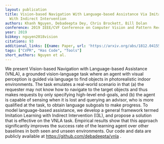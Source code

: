 ```yaml
---
layout: publication
title: Vision-based Navigation With Language-based Assistance Via Imitation Learning
  With Indirect Intervention
authors: Khanh Nguyen, Debadeepta Dey, Chris Brockett, Bill Dolan
conference: 2019 IEEE/CVF Conference on Computer Vision and Pattern Recognition (CVPR)
year: 2019
bibkey: nguyen2018vision
citations: 93
additional_links: [{name: Paper, url: 'https://arxiv.org/abs/1812.04155'}]
tags: ["CVPR", "Has Code", "Tools"]
short_authors: Nguyen et al.
---
```

We present Vision-based Navigation with Language-based Assistance (VNLA), a
grounded vision-language task where an agent with visual perception is guided
via language to find objects in photorealistic indoor environments. The task
emulates a real-world scenario in that (a) the requester may not know how to
navigate to the target objects and thus makes requests by only specifying
high-level end-goals, and (b) the agent is capable of sensing when it is lost
and querying an advisor, who is more qualified at the task, to obtain language
subgoals to make progress. To model language-based assistance, we develop a
general framework termed Imitation Learning with Indirect Intervention (I3L),
and propose a solution that is effective on the VNLA task. Empirical results
show that this approach significantly improves the success rate of the learning
agent over other baselines in both seen and unseen environments. Our code and
data are publicly available at https://github.com/debadeepta/vnla .
